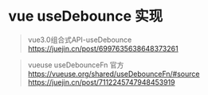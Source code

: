 # vue useDebounce 实现
>
> vue3.0组合式API-useDebounce
> <https://juejin.cn/post/6997635638648373261>

> vueuse useDebounceFn 官方
> <https://vueuse.org/shared/useDebounceFn/#source>
> <https://juejin.cn/post/7112245747948453919>
